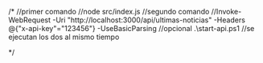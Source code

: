 /*
//primer comando
//node src/index.js
//segundo comando
//Invoke-WebRequest -Uri "http://localhost:3000/api/ultimas-noticias" -Headers @{"x-api-key"="123456"} -UseBasicParsing
//opcional .\start-api.ps1 
//se ejecutan los dos al mismo tiempo



*/

